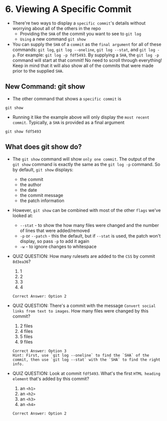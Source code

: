# 6. Viewing A Specific Commit
- There're two ways to display a `specific commit`'s details without worrying about all of the others in the repo
  - Providing the `SHA` of the commit you want to see to `git log`
  - `Using` a new command `git show`
- You can supply the `SHA` of a `commit` as the `final argument` for all of these commands: `git log`, `git log --oneline`, `git log --stat`, and `git log -p`. For example: `git log -p fdf5493`. By supplying a `SHA`, the `git log -p` command will start at that commit! No need to scroll through everything! Keep in mind that it will also show all of the commits that were made prior to the supplied `SHA`.

## New Command: git show
- The other command that shows a `specific commit` is
```
git show
```
- Running it like the example above will only display the `most recent commit`. Typically, a `SHA` is provided as a final argument
```
git show fdf5493
```

## What does git show do?
- The `git show` command will show `only one commit`. The output of the `git show` command is exactly the same as the `git log -p` command. So by default, `git show` displays:
  - the commit
  - the author
  - the date
  - the commit message
  - the patch information
- However, `git show` can be combined with most of the other `flags` we've looked at:
  - `--stat` - to show the how many files were changed and the number of lines that were added/removed
  - `-p` or `--patch` - this the default, but if `--stat` is used, the patch won't display, so pass `-p` to add it again
  - `-w` - to ignore changes to whitespace

- QUIZ QUESTION: How many rulesets are added to the `CSS` by commit `8d3ea36`?
  1. 1
  2. 2
  3. 3
  4. 4
  ```
  Correct Answer: Option 2
  ```
- QUIZ QUESTION: There's a commit with the message `Convert social links from text to images`. How many files were changed by this commit?
  1. 2 files
  2. 4 files
  3. 5 files
  4. 9 files
  ```
  Correct Answer: Option 3
  Hint: First, use `git log --oneline` to find the `SHA` of the commit, then use `git log --stat` with the `SHA` to find the right info.
  ```
- QUIZ QUESTION: Look at commit `fdf5493`. What's the first `HTML heading element` that's added by this commit?
  1. an `<h1>`
  2. an `<h2>`
  3. an `<h3>`
  4. an `<h4>`
  ```
  Correct Answer: Option 2
  ```